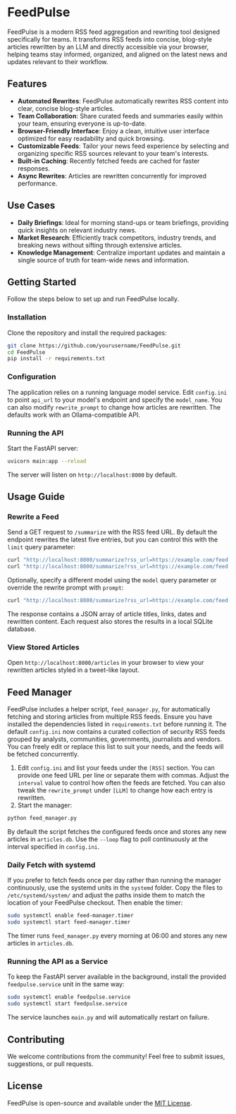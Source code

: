 # FeedPulse

FeedPulse is a modern RSS feed aggregation and rewriting tool designed specifically for teams. It transforms RSS feeds into concise, blog-style articles rewritten by an LLM and directly accessible via your browser, helping teams stay informed, organized, and aligned on the latest news and updates relevant to their workflow.

## Features

* **Automated Rewrites**: FeedPulse automatically rewrites RSS content into clear, concise blog-style articles.
* **Team Collaboration**: Share curated feeds and summaries easily within your team, ensuring everyone is up-to-date.
* **Browser-Friendly Interface**: Enjoy a clean, intuitive user interface optimized for easy readability and quick browsing.
* **Customizable Feeds**: Tailor your news feed experience by selecting and organizing specific RSS sources relevant to your team's interests.
* **Built-in Caching**: Recently fetched feeds are cached for faster responses.
* **Async Rewrites**: Articles are rewritten concurrently for improved performance.

## Use Cases

* **Daily Briefings**: Ideal for morning stand-ups or team briefings, providing quick insights on relevant industry news.
* **Market Research**: Efficiently track competitors, industry trends, and breaking news without sifting through extensive articles.
* **Knowledge Management**: Centralize important updates and maintain a single source of truth for team-wide news and information.

## Getting Started

Follow the steps below to set up and run FeedPulse locally.

### Installation

Clone the repository and install the required packages:

```bash
git clone https://github.com/yourusername/FeedPulse.git
cd FeedPulse
pip install -r requirements.txt
```

### Configuration

The application relies on a running language model service. Edit `config.ini` to
point `api_url` to your model's endpoint and specify the `model_name`. You can
also modify `rewrite_prompt` to change how articles are rewritten. The defaults
work with an Ollama-compatible API.

### Running the API

Start the FastAPI server:

```bash
uvicorn main:app --reload
```

The server will listen on `http://localhost:8000` by default.

## Usage Guide

### Rewrite a Feed

Send a GET request to `/summarize` with the RSS feed URL. By default the
endpoint rewrites the latest five entries, but you can control this with the
`limit` query parameter:

```bash
curl "http://localhost:8000/summarize?rss_url=https://example.com/feed.xml"
curl "http://localhost:8000/summarize?rss_url=https://example.com/feed.xml&limit=3"
```

Optionally, specify a different model using the `model` query parameter or
override the rewrite prompt with `prompt`:

```bash
curl "http://localhost:8000/summarize?rss_url=https://example.com/feed.xml&model=my-model&prompt=Summarize%20this:%20{title}"
```

The response contains a JSON array of article titles, links, dates and rewritten
content. Each request also stores the results in a local SQLite database.

### View Stored Articles

Open `http://localhost:8000/articles` in your browser to view your rewritten articles styled in a tweet-like layout.

## Feed Manager

FeedPulse includes a helper script, `feed_manager.py`, for automatically
fetching and storing articles from multiple RSS feeds. Ensure you have installed
the dependencies listed in `requirements.txt` before running it. The default
`config.ini` now contains a curated collection of security RSS feeds grouped by
analysts, communities, governments, journalists and vendors. You can freely
edit or replace this list to suit your needs, and the feeds will be fetched
concurrently.

1. Edit `config.ini` and list your feeds under the `[RSS]` section. You can
   provide one feed URL per line or separate them with commas. Adjust the
   `interval` value to control how often the feeds are fetched. You can also
   tweak the `rewrite_prompt` under `[LLM]` to change how each entry is
   rewritten.
2. Start the manager:

```bash
python feed_manager.py
```

By default the script fetches the configured feeds once and stores any new
articles in `articles.db`. Use the `--loop` flag to poll continuously at the
interval specified in `config.ini`.

### Daily Fetch with systemd

If you prefer to fetch feeds once per day rather than running the manager
continuously, use the systemd units in the `systemd` folder. Copy the files to
`/etc/systemd/system/` and adjust the paths inside them to match the location of
your FeedPulse checkout. Then enable the timer:

```bash
sudo systemctl enable feed-manager.timer
sudo systemctl start feed-manager.timer
```

The timer runs `feed_manager.py` every morning at 06:00 and stores any new
articles in `articles.db`.

### Running the API as a Service

To keep the FastAPI server available in the background, install the provided
`feedpulse.service` unit in the same way:

```bash
sudo systemctl enable feedpulse.service
sudo systemctl start feedpulse.service
```


The service launches `main.py` and will automatically restart on failure.



## Contributing

We welcome contributions from the community! Feel free to submit issues, suggestions, or pull requests.

## License

FeedPulse is open-source and available under the [MIT License](LICENSE).

